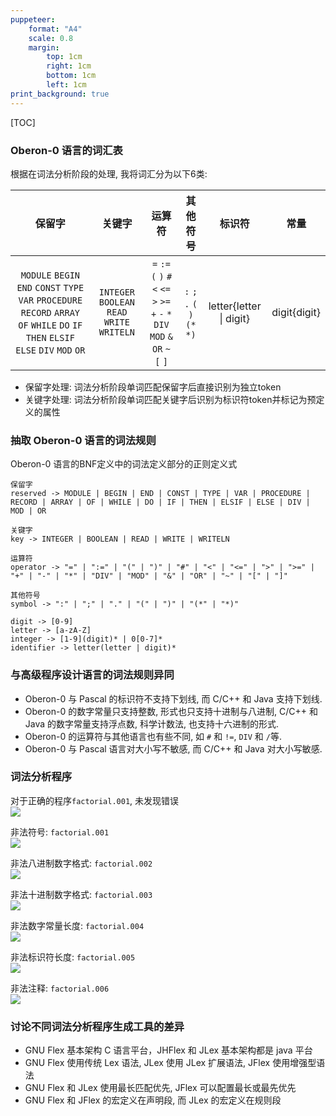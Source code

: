 ```yaml
---
puppeteer:
    format: "A4"
    scale: 0.8
    margin:
        top: 1cm
        right: 1cm
        bottom: 1cm
        left: 1cm
print_background: true
---
```



[TOC]

### Oberon-0 语言的词汇表

根据在词法分析阶段的处理, 我将词汇分为以下6类:  

|保留字|关键字|运算符|其他符号|标识符|常量|
|:-:|:-:|:-:|:-:|:-:|:-:|
| `MODULE` `BEGIN` `END` `CONST` `TYPE` `VAR` `PROCEDURE` `RECORD` `ARRAY` `OF` `WHILE` `DO` `IF` `THEN` `ELSIF` `ELSE` `DIV` `MOD` `OR` | `INTEGER` `BOOLEAN` `READ` `WRITE` `WRITELN` | `=` `:=` `(` `)` `#` `<` `<=` `>` `>=` `+` `-` `*` `DIV` `MOD` `&` `OR`  `~` `[` `]` | `:` `;` `.` `(` `)` `(*` `*)` | letter{letter \| digit} | digit{digit} |

* 保留字处理: 词法分析阶段单词匹配保留字后直接识别为独立token  
* 关键字处理: 词法分析阶段单词匹配关键字后识别为标识符token并标记为预定义的属性  

### 抽取 Oberon-0 语言的词法规则
Oberon-0 语言的BNF定义中的词法定义部分的正则定义式  
```
保留字
reserved -> MODULE | BEGIN | END | CONST | TYPE | VAR | PROCEDURE | RECORD | ARRAY | OF | WHILE | DO | IF | THEN | ELSIF | ELSE | DIV | MOD | OR

关键字
key -> INTEGER | BOOLEAN | READ | WRITE | WRITELN

运算符
operator -> "=" | ":=" | "(" | ")" | "#" | "<" | "<=" | ">" | ">=" | "+" | "-" | "*" | "DIV" | "MOD" | "&" | "OR" | "~" | "[" | "]"

其他符号
symbol -> ":" | ";" | "." | "(" | ")" | "(*" | "*)"

digit -> [0-9]
letter -> [a-zA-Z]
integer -> [1-9](digit)* | 0[0-7]*
identifier -> letter(letter | digit)*
```

### 与高级程序设计语言的词法规则异同  
* Oberon-0 与 Pascal 的标识符不支持下划线, 而 C/C++ 和 Java 支持下划线.  
* Oberon-0 的数字常量只支持整数, 形式也只支持十进制与八进制, C/C++ 和 Java 的数字常量支持浮点数, 科学计数法, 也支持十六进制的形式.  
* Oberon-0 的运算符与其他语言也有些不同, 如 `#` 和 `!=`, `DIV` 和 `/`等.  
* Oberon-0 与 Pascal 语言对大小写不敏感, 而 C/C++ 和 Java 对大小写敏感.  


### 词法分析程序
对于正确的程序`factorial.001`, 未发现错误  
<img src="img/run.jpg"> </img>

非法符号: `factorial.001`  
<img src="img/001.jpg"> </img>

非法八进制数字格式: `factorial.002`  
<img src="img/002.png"> </img>

非法十进制数字格式: `factorial.003`  
<img src="img/003.png"> </img>

非法数字常量长度: `factorial.004`  
<img src="img/004.png"> </img>

非法标识符长度: `factorial.005`  
<img src="img/005.png"> </img>

非法注释: `factorial.006`  
<img src="img/006.png"> </img>

### 讨论不同词法分析程序生成工具的差异
* GNU Flex 基本架构 C 语⾔平台，JHFlex 和 JLex 基本架构都是 java 平台  
* GNU Flex 使用传统 Lex 语法, JLex 使用 JLex 扩展语法, JFlex 使用增强型语法  
* GNU Flex 和 JLex 使用最长匹配优先, JFlex 可以配置最长或最先优先  
* GNU Flex 和 JFlex 的宏定义在声明段, 而 JLex 的宏定义在规则段
